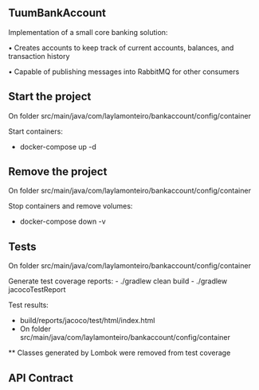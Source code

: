 ## TuumBankAccount

Implementation of a small core banking solution:
  
  • Creates accounts to keep track of current accounts, balances, and transaction history
  
  • Capable of publishing messages into RabbitMQ for other consumers
  

Start the project
---
On folder src/main/java/com/laylamonteiro/bankaccount/config/container

  Start containers:
  - docker-compose up -d

Remove the project
---
On folder src/main/java/com/laylamonteiro/bankaccount/config/container

  Stop containers and remove volumes:
  - docker-compose down -v

Tests
---
On folder src/main/java/com/laylamonteiro/bankaccount/config/container

  Generate test coverage reports:
    - ./gradlew clean build
    - ./gradlew jacocoTestReport

  Test results:
  - build/reports/jacoco/test/html/index.html
  - On folder src/main/java/com/laylamonteiro/bankaccount/config/container

** Classes generated by Lombok were removed from test coverage

API Contract
---
